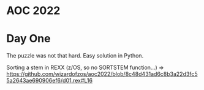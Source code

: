 # AOC 2022

# Day One
The puzzle was not that hard. Easy solution in Python.

Sorting a stem in REXX (z/OS, so no SORTSTEM function...) => https://github.com/wizardofzos/aoc2022/blob/8c48d431ad6c8b3a22d3fc55a2643ae690906ef6/d01.rex#L16 

